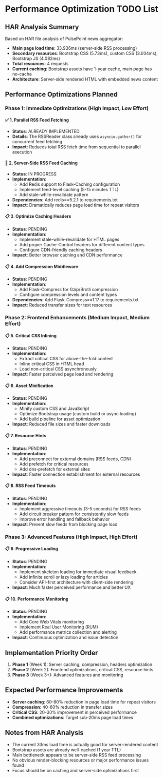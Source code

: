 # Performance Optimization TODO List

## HAR Analysis Summary
Based on HAR file analysis of PulsePoint news aggregator:
- **Main page load time**: 33.936ms (server-side RSS processing)
- **Secondary resources**: Bootstrap CSS (5.73ms), custom CSS (3.004ms), Bootstrap JS (4.082ms)
- **Total resources**: 4 requests
- **Current caching**: Bootstrap assets have 1-year cache, main page has no-cache
- **Architecture**: Server-side rendered HTML with embedded news content

## Performance Optimizations Planned

### Phase 1: Immediate Optimizations (High Impact, Low Effort)

#### ✅ 1. Parallel RSS Feed Fetching
- **Status**: ALREADY IMPLEMENTED
- **Details**: The RSSReader class already uses `asyncio.gather()` for concurrent feed fetching
- **Impact**: Reduces total RSS fetch time from sequential to parallel execution

#### 🔄 2. Server-Side RSS Feed Caching
- **Status**: IN PROGRESS
- **Implementation**:
  - Add Redis support to Flask-Caching configuration
  - Implement feed-level caching (5-15 minutes TTL)
  - Add stale-while-revalidate pattern
- **Dependencies**: Add redis==5.2.1 to requirements.txt
- **Impact**: Dramatically reduces page load time for repeat visitors

#### 📋 3. Optimize Caching Headers
- **Status**: PENDING
- **Implementation**:
  - Implement stale-while-revalidate for HTML pages
  - Add proper Cache-Control headers for different content types
  - Configure CDN-friendly caching headers
- **Impact**: Better browser caching and CDN performance

#### 📋 4. Add Compression Middleware
- **Status**: PENDING
- **Implementation**:
  - Add Flask-Compress for Gzip/Brotli compression
  - Configure compression levels and content types
- **Dependencies**: Add Flask-Compress==1.17 to requirements.txt
- **Impact**: Reduced transfer sizes for text resources

### Phase 2: Frontend Enhancements (Medium Impact, Medium Effort)

#### 📋 5. Critical CSS Inlining
- **Status**: PENDING
- **Implementation**:
  - Extract critical CSS for above-the-fold content
  - Inline critical CSS in HTML head
  - Load non-critical CSS asynchronously
- **Impact**: Faster perceived page load and rendering

#### 📋 6. Asset Minification
- **Status**: PENDING
- **Implementation**:
  - Minify custom CSS and JavaScript
  - Optimize Bootstrap usage (custom build or async loading)
  - Add build pipeline for asset optimization
- **Impact**: Reduced file sizes and faster downloads

#### 📋 7. Resource Hints
- **Status**: PENDING
- **Implementation**:
  - Add preconnect for external domains (RSS feeds, CDN)
  - Add prefetch for critical resources
  - Add dns-prefetch for external sites
- **Impact**: Faster connection establishment for external resources

#### 📋 8. RSS Feed Timeouts
- **Status**: PENDING
- **Implementation**:
  - Implement aggressive timeouts (3-5 seconds) for RSS feeds
  - Add circuit breaker pattern for consistently slow feeds
  - Improve error handling and fallback behavior
- **Impact**: Prevent slow feeds from blocking page load

### Phase 3: Advanced Features (High Impact, High Effort)

#### 📋 9. Progressive Loading
- **Status**: PENDING
- **Implementation**:
  - Implement skeleton loading for immediate visual feedback
  - Add infinite scroll or lazy loading for articles
  - Consider API-first architecture with client-side rendering
- **Impact**: Much faster perceived performance and better UX

#### 📋 10. Performance Monitoring
- **Status**: PENDING
- **Implementation**:
  - Add Core Web Vitals monitoring
  - Implement Real User Monitoring (RUM)
  - Add performance metrics collection and alerting
- **Impact**: Continuous optimization and issue detection

## Implementation Priority Order

1. **Phase 1** (Week 1): Server caching, compression, headers optimization
2. **Phase 2** (Week 2): Frontend optimizations, critical CSS, resource hints
3. **Phase 3** (Week 3+): Advanced features and monitoring

## Expected Performance Improvements

- **Server caching**: 60-80% reduction in page load time for repeat visitors
- **Compression**: 40-60% reduction in transfer sizes
- **Critical CSS**: 20-30% improvement in perceived performance
- **Combined optimizations**: Target sub-20ms page load times

## Notes from HAR Analysis

- The current 33ms load time is actually good for server-rendered content
- Bootstrap assets are already well-cached (1 year TTL)
- Main bottleneck appears to be server-side RSS feed processing
- No obvious render-blocking resources or major performance issues found
- Focus should be on caching and server-side optimizations first
